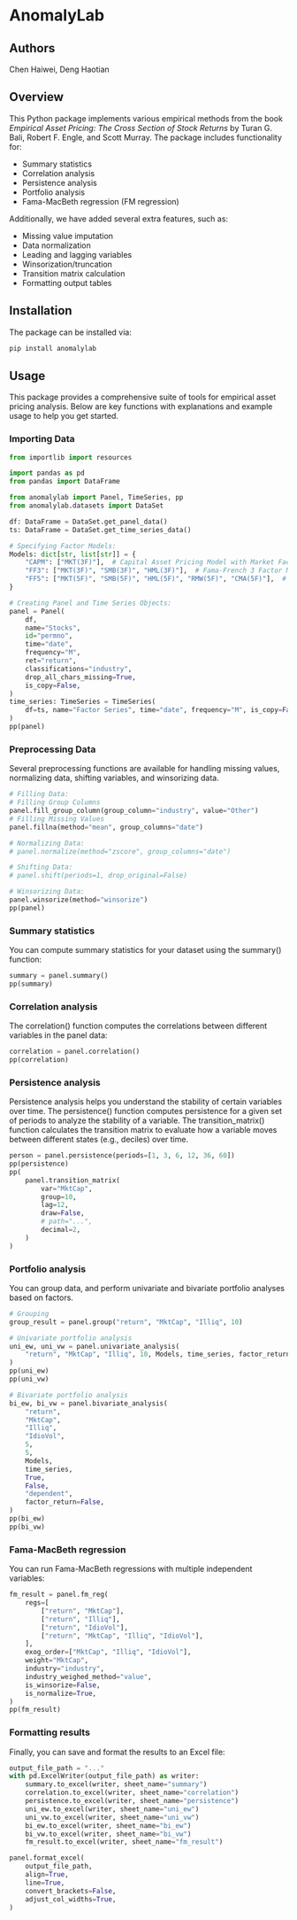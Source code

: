 # AnomalyLab

## Authors

Chen Haiwei, Deng Haotian

## Overview

This Python package implements various empirical methods from the book *Empirical Asset Pricing: The Cross Section of Stock Returns* by Turan G. Bali, Robert F. Engle, and Scott Murray. The package includes functionality for:

- Summary statistics
- Correlation analysis
- Persistence analysis
- Portfolio analysis
- Fama-MacBeth regression (FM regression)

Additionally, we have added several extra features, such as:

- Missing value imputation
- Data normalization
- Leading and lagging variables
- Winsorization/truncation
- Transition matrix calculation
- Formatting output tables

## Installation

The package can be installed via:

```bash
pip install anomalylab
```

## Usage

This package provides a comprehensive suite of tools for empirical asset pricing analysis. Below are key functions with explanations and example usage to help you get started.

### Importing Data

```python
from importlib import resources

import pandas as pd
from pandas import DataFrame

from anomalylab import Panel, TimeSeries, pp
from anomalylab.datasets import DataSet

df: DataFrame = DataSet.get_panel_data()
ts: DataFrame = DataSet.get_time_series_data()

# Specifying Factor Models:
Models: dict[str, list[str]] = {
    "CAPM": ["MKT(3F)"],  # Capital Asset Pricing Model with Market Factor
    "FF3": ["MKT(3F)", "SMB(3F)", "HML(3F)"],  # Fama-French 3 Factor Model
    "FF5": ["MKT(5F)", "SMB(5F)", "HML(5F)", "RMW(5F)", "CMA(5F)"],  # Fama-French 5 Factor Model
}

# Creating Panel and Time Series Objects:
panel = Panel(
    df,
    name="Stocks",
    id="permno",
    time="date",
    frequency="M",
    ret="return",
    classifications="industry",
    drop_all_chars_missing=True,
    is_copy=False,
)
time_series: TimeSeries = TimeSeries(
    df=ts, name="Factor Series", time="date", frequency="M", is_copy=False
)
pp(panel)
```

### Preprocessing Data

Several preprocessing functions are available for handling missing values, normalizing data, shifting variables, and winsorizing data.

```python
# Filling Data:
# Filling Group Columns
panel.fill_group_column(group_column="industry", value="Other")
# Filling Missing Values
panel.fillna(method="mean", group_columns="date")

# Normalizing Data:
# panel.normalize(method="zscore", group_columns="date")

# Shifting Data:
# panel.shift(periods=1, drop_original=False)

# Winsorizing Data:
panel.winsorize(method="winsorize")
pp(panel)
```

### Summary statistics

You can compute summary statistics for your dataset using the summary() function:

```python
summary = panel.summary()
pp(summary)
```

### Correlation analysis

The correlation() function computes the correlations between different variables in the panel data:

```python
correlation = panel.correlation()
pp(correlation)
```

### Persistence analysis

Persistence analysis helps you understand the stability of certain variables over time.
The persistence() function computes persistence for a given set of periods to analyze the stability of a variable.
The transition_matrix() function calculates the transition matrix to evaluate how a variable moves between different states (e.g., deciles) over time.

```python
person = panel.persistence(periods=[1, 3, 6, 12, 36, 60])
pp(persistence)
pp(
    panel.transition_matrix(
        var="MktCap",
        group=10,
        lag=12,
        draw=False,
        # path="...",
        decimal=2,
    )
)
```

### Portfolio analysis

You can group data, and perform univariate and bivariate portfolio analyses based on factors.

```python
# Grouping
group_result = panel.group("return", "MktCap", "Illiq", 10)

# Univariate portfolio analysis
uni_ew, uni_vw = panel.univariate_analysis(
    "return", "MktCap", "Illiq", 10, Models, time_series, factor_return=False
)
pp(uni_ew)
pp(uni_vw)

# Bivariate portfolio analysis
bi_ew, bi_vw = panel.bivariate_analysis(
    "return",
    "MktCap",
    "Illiq",
    "IdioVol",
    5,
    5,
    Models,
    time_series,
    True,
    False,
    "dependent",
    factor_return=False,
)
pp(bi_ew)
pp(bi_vw)
```

### Fama-MacBeth regression

You can run Fama-MacBeth regressions with multiple independent variables:

```python
fm_result = panel.fm_reg(
    regs=[
        ["return", "MktCap"],
        ["return", "Illiq"],
        ["return", "IdioVol"],
        ["return", "MktCap", "Illiq", "IdioVol"],
    ],
    exog_order=["MktCap", "Illiq", "IdioVol"],
    weight="MktCap",
    industry="industry",
    industry_weighed_method="value",
    is_winsorize=False,
    is_normalize=True,
)
pp(fm_result)
```

### Formatting results

Finally, you can save and format the results to an Excel file:

```python
output_file_path = "..."
with pd.ExcelWriter(output_file_path) as writer:
    summary.to_excel(writer, sheet_name="summary")
    correlation.to_excel(writer, sheet_name="correlation")
    persistence.to_excel(writer, sheet_name="persistence")
    uni_ew.to_excel(writer, sheet_name="uni_ew")
    uni_vw.to_excel(writer, sheet_name="uni_vw")
    bi_ew.to_excel(writer, sheet_name="bi_ew")
    bi_vw.to_excel(writer, sheet_name="bi_vw")
    fm_result.to_excel(writer, sheet_name="fm_result")

panel.format_excel(
    output_file_path,
    align=True,
    line=True,
    convert_brackets=False,
    adjust_col_widths=True,
)
```
